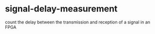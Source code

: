 # signal-delay-measurement
count the delay between the transmission and reception of a signal in an FPGA
